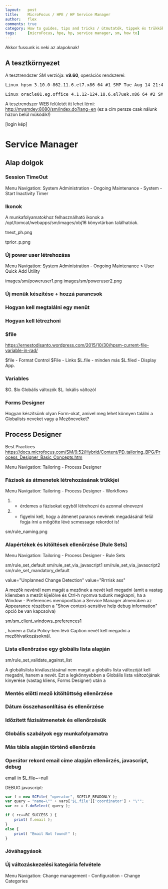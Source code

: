 ```yaml
---
layout:   post
title:    MicroFocus / HPE / HP Service Manager  
author:   flex
comments: true
category: How to guides, tips and tricks / útmutatók, tippek és trükkök
tags:     [microFocus, hpe, hp, service manager, sm, how to]
---
```


Akkor fussunk is neki az alapoknak!

## A tesztkörnyezet

A tesztrendszer SM verziója: **v9.60**, operációs rendszerei:
<pre class="terminal">
Linux hpsm 3.10.0-862.11.6.el7.x86_64 #1 SMP Tue Aug 14 21:49:04 UTC 2018 x86_64 x86_64 x86_64 GNU/Linux
</pre>
<pre class="terminal">
Linux oracle01.eg.office 4.1.12-124.18.6.el7uek.x86_64 #2 SMP Wed Aug 15 19:12:26 PDT 2018 x86_64 x86_64 x86_64 GNU/Linux
</pre>

A tesztrendszer WEB felületét itt lehet lérni: [http://mysmdev:8080/sm/index.do?lang=en](http://mysmdev:8080/sm/index.do?lang=en) (ez a cím persze csak nálunk házon belül működik!)

[login kép]

# Service Manager

## Alap dolgok

### Session TimeOut

Menu Navigation: System Administration - Ongoing Maintenance - System - Start Inactivity Timer

### Ikonok

A munkafolyamatokhoz felhasználható ikonok a /opt/tomcat/webapps/sm/images/obj16 könyvtárban találhatóak.

tnext_ph.png

tprior_p.png

### Új power user létrehozása

Menu Navigation: System Administration - Ongoing Maintenance > User Quick Add Utility

images/sm/poweruser1.png
images/sm/poweruser2.png

### Új menük készítése + hozzá parancsok

### Hogyan kell megtalálni egy menüt

### Hogyan kell létrezhoni

### $file

https://ernestodisanto.wordpress.com/2015/10/30/hpsm-current-file-variable-in-rad/

$file - Format Control
$File - Links
$L.file - minden más
$L.filed - Display App.

### Variables

$G. $lo Globális változók
$L. lokális változól

### Forms Designer

Hogyan készítsünk olyan Form-okat, amivel meg lehet könnyen találni a Globalists neveket vagy a Mezőneveket?

## Process Designer

Best Practices https://docs.microfocus.com/SM/9.52/Hybrid/Content/PD_tailoring_BPG/Process_Designer_Basic_Concepts.htm

Menu Navigation: Tailoring - Process Designer

### Fázisok ás átmenetek létrehozásának trükkjei

Menu Navigation: Tailoring - Process Designer - Workflows

1. - érdemes a fázisokat egyből létrehozni és azonnal elnevezni 
2. - figyelni kell, hogy a átmenet parancs nevének megadásánál felül fogja írni a mögötte lévé scmessage rekordot is!

sm/rule_naming.png 

### Alapértékek és kitöltések ellenőrzése [Rule Sets]

Menu Navigation: Tailoring - Process Designer - Rule Sets

sm/rule_set_default
sm/rule_set_via_javascript1
sm/rule_set_via_javascript2
sm/rule_set_mandatory_default

value="Unplanned Change Detection"
value="Rrrrisk ass"

A mezők nevénél nem magát a mezőnek a nevét kell megadni (amit a vastag kliensben a mezőt kijelölve és Ctrl-h nyomva tudunk megkapni, ha a Window - Preferences menüpontban a Service Manager almenüben az Appearance részében a "Show context-sensitive help debug information" opció be van kapcsolva)

sm/sm_client_windows_preferences1

, hanem a Data Policy-ben lévő Caption nevét kell megadni a mezőhivatkozásoknál.

### Lista ellenőrzése egy globális lista alapján

sm/rule_set_validate_against_list

A globálislista kiválasztásánal nem magát a globális lista változóját kell megadni, hanem a nevét. Ezt a legkönnyebben a Globális lista változójának kinyerése (vastag kliens, Forms Designer) után a  


### Mentés előtti mező kitöltöttség ellenőrzése

### Dátum összehasonlítása és ellenőrzése

### Időzített fázisátmenetek és ellenőrzésük 

### Globális szabályok egy munkafolyamatra

### Más tábla alapján történő ellenőrzés

### Operátor rekord email címe alapján ellenőrzés, javascript, debug

email in $L.file~=null

DEBUG javascript:
```javascript
var f = new SCFile( "operator", SCFILE_READONLY );
var query = "name=\"" + vars['$L.file']['coordinator'] + "\"";
var rc = f.doSelect( query );

if ( rc==RC_SUCCESS ) {
    print( f.email );
}
else { 
    print( "Email Not found!" ); 
}
```

### Jóváhagyások

### Új változáskezelési kategória felvétele

Menu Navigation: Change management - Configuration - Change Categories